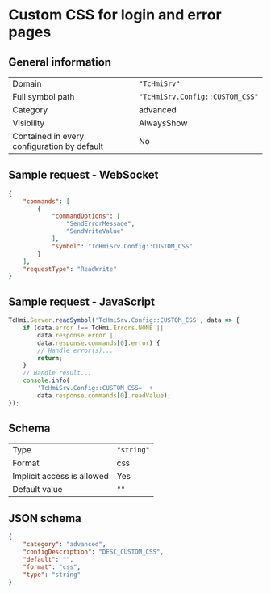 # Custom CSS for login and error pages

## General information

|  |  |
| - | - |
| Domain | `"TcHmiSrv"` |
| Full symbol path | `"TcHmiSrv.Config::CUSTOM_CSS"` |
| Category | advanced |
| Visibility | AlwaysShow |
| Contained in every configuration by default | No |

## Sample request - WebSocket

```json
{
    "commands": [
        {
            "commandOptions": [
                "SendErrorMessage",
                "SendWriteValue"
            ],
            "symbol": "TcHmiSrv.Config::CUSTOM_CSS"
        }
    ],
    "requestType": "ReadWrite"
}
```

## Sample request - JavaScript

```javascript
TcHmi.Server.readSymbol('TcHmiSrv.Config::CUSTOM_CSS', data => {
    if (data.error !== TcHmi.Errors.NONE ||
        data.response.error ||
        data.response.commands[0].error) {
        // Handle error(s)...
        return;
    }
    // Handle result...
    console.info(
        'TcHmiSrv.Config::CUSTOM_CSS=' +
        data.response.commands[0].readValue);
});
```

## Schema

|  |  |
| - | - |
| Type | `"string"` |
| Format | css |
| Implicit access is allowed | Yes |
| Default value | `""` |

## JSON schema

```json
{
    "category": "advanced",
    "configDescription": "DESC_CUSTOM_CSS",
    "default": "",
    "format": "css",
    "type": "string"
}
```
